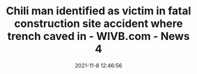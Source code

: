 ---
"title": "Chili man identified as victim in fatal construction site accident where trench caved in - WIVB.com - News 4"
"date": "2021-11-8 12:46:56"
"feed_name": "GOOGLENEWSCONSTRUCTION"
"feed_website": "https://news.google.com/search?q=construction%2Bincident&hl=en-US&gl=US&ceid=US:en"
"feed_rss": "https://news.google.com/rss/search?q=construction%2Bincident&hl=en-US&gl=US&ceid=US:en"
"link": "https://www.wivb.com/news/new-york/rochester/rochester-man-dies-at-construction-site-after-trench-caves-in-near-chili/"
"source": "{'href': 'https://www.wivb.com', 'title': 'WIVB.com - News 4'}"
"file": "_posts/2021-1-1-6085c006b236ea001682685964ae8ba695f953a0.md"
"accident": "1"
"drilling": "0"
"dead": "1"
"injured": "0"
"arrested": "0"
"place": "chili"
"where": "construction site"
"causes": "unknown"
"place_uri": "http://en.wikipedia.org/wiki/Chili%2C_New_York"
---
